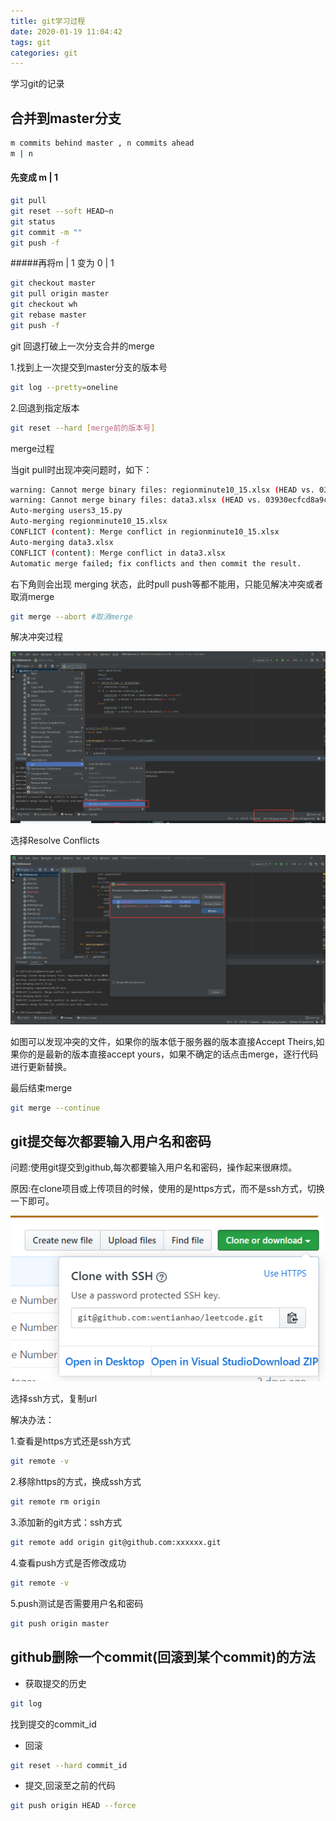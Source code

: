 ```yaml
---
title: git学习过程
date: 2020-01-19 11:04:42
tags: git
categories: git
---
```


学习git的记录
<!-- more -->

## 合并到master分支

```bash
m commits behind master , n commits ahead 
m | n
```

#### 先变成 m | 1

```bash
git pull
git reset --soft HEAD~n
git status
git commit -m ""
git push -f
```

#####再将m | 1 变为 0 | 1

```bash
git checkout master
git pull origin master
git checkout wh
git rebase master
git push -f
```


git 回退打破上一次分支合并的merge

1.找到上一次提交到master分支的版本号

```bash
git log --pretty=oneline
```

2.回退到指定版本

```bash
git reset --hard [merge前的版本号]
```

merge过程

当git pull时出现冲突问题时，如下：

```bash
warning: Cannot merge binary files: regionminute10_15.xlsx (HEAD vs. 03930ecfcd8a9c20eebe2d7dcd62e830455f1642)
warning: Cannot merge binary files: data3.xlsx (HEAD vs. 03930ecfcd8a9c20eebe2d7dcd62e830455f1642)
Auto-merging users3_15.py
Auto-merging regionminute10_15.xlsx
CONFLICT (content): Merge conflict in regionminute10_15.xlsx
Auto-merging data3.xlsx
CONFLICT (content): Merge conflict in data3.xlsx
Automatic merge failed; fix conflicts and then commit the result.
```

右下角则会出现 merging 状态，此时pull push等都不能用，只能见解决冲突或者取消merge

```bash
git merge --abort #取消merge
```

解决冲突过程

![merge](https://github.com/wentianhao/wentianhao.github.io/blob/master/images/merge.png?raw=true)

选择Resolve Conflicts

![resolve](https://github.com/wentianhao/wentianhao.github.io/blob/master/images/resolve.png?raw=true)

如图可以发现冲突的文件，如果你的版本低于服务器的版本直接Accept Theirs,如果你的是最新的版本直接accept yours，如果不确定的话点击merge，逐行代码进行更新替换。

最后结束merge

```bash
git merge --continue
```

## git提交每次都要输入用户名和密码

问题:使用git提交到github,每次都要输入用户名和密码，操作起来很麻烦。

原因:在clone项目或上传项目的时候，使用的是https方式，而不是ssh方式，切换一下即可。

![git](https://github.com/wentianhao/wentianhao.github.io/blob/master/images/git.png?raw=true)

选择ssh方式，复制url

解决办法：

1.查看是https方式还是ssh方式

```bash
git remote -v   
```

2.移除https的方式，换成ssh方式

```bash
git remote rm origin
```

3.添加新的git方式：ssh方式

```bash
git remote add origin git@github.com:xxxxxx.git
```

4.查看push方式是否修改成功

```bash
git remote -v
```

5.push测试是否需要用户名和密码

```bash
git push origin master
```

## github删除一个commit(回滚到某个commit)的方法

- 获取提交的历史

```bash
git log
```

找到提交的commit_id

- 回滚

```bash
git reset --hard commit_id
```

- 提交,回滚至之前的代码

```bash
git push origin HEAD --force
```

